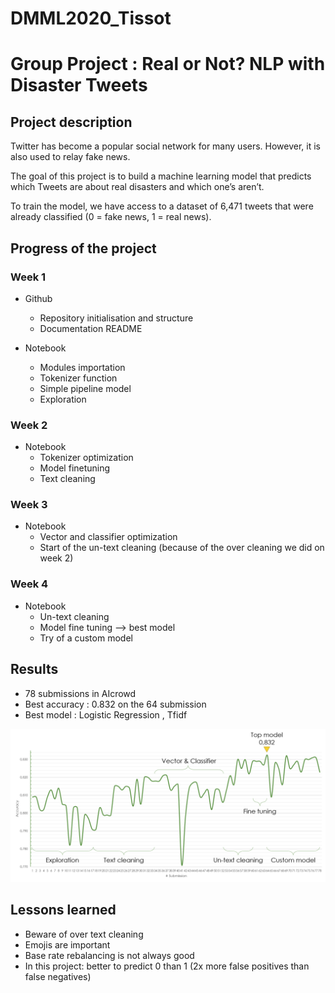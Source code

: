 # DMML2020_Tissot
# Group Project : Real or Not? NLP with Disaster Tweets

## Project description
Twitter has become a popular social network for many users. However, it is also used to relay fake news.

The goal of this project is to build a machine learning model that predicts which Tweets are about real disasters and which one’s aren’t.

To train the model, we have access to a dataset of 6,471 tweets that were already classified (0 = fake news, 1 = real news).

## Progress of the project

### Week 1
- Github
  - Repository initialisation and structure
  - Documentation README

- Notebook
  - Modules importation
  - Tokenizer function
  - Simple pipeline model
  - Exploration 

### Week 2
- Notebook
  - Tokenizer optimization
  - Model finetuning
  - Text cleaning

### Week 3
- Notebook
  - Vector and classifier optimization
  - Start of the un-text cleaning (because of the over cleaning we did on week 2) 

### Week 4
- Notebook
  - Un-text cleaning
  - Model fine tuning --> best model
  - Try of a custom model

## Results 
- 78 submissions in AIcrowd 
- Best accuracy : 0.832 on the 64 submission 
- Best model : Logistic Regression , Tfidf

![](https://github.com/deborahhernandez/DMML2020_Tissot/blob/main/documents/HistPrec.png)

## Lessons learned
- Beware of over text cleaning
- Emojis are important 
- Base rate rebalancing is not always good 
- In this project: better to predict 0 than 1 (2x more false positives than false negatives) 

